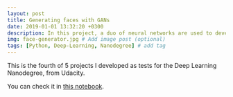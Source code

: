 ```yaml
---
layout: post
title: Generating faces with GANs
date: 2019-01-01 13:32:20 +0300
description: In this project, a duo of neural networks are used to develop a algorithm able to generate faces from noise. # Add post description (optional)
img: face-generator.jpg # Add image post (optional)
tags: [Python, Deep-Learning, Nanodegree] # add tag
---
```

This is the fourth of 5 projects I developed as tests for the Deep Learning Nanodegree, from Udacity.

You can check it in [this notebook](https://github.com/GustavoDenobi/face_generator/blob/master/dlnd_face_generation.ipynb).